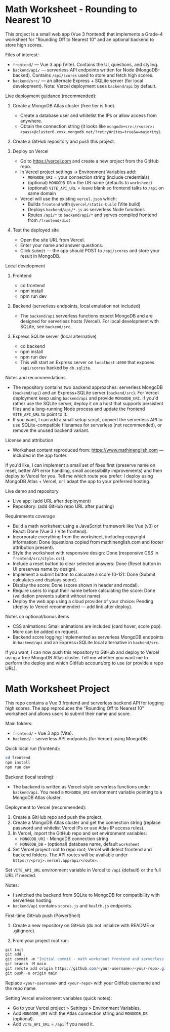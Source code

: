 # Math Worksheet - Rounding to Nearest 10

This project is a small web app (Vue 3 frontend) that implements a Grade-4 worksheet for "Rounding Off to Nearest 10" and an optional backend to store high scores.

Files of interest:
- `frontend/` — Vue 3 app (Vite). Contains the UI, questions, and styling.
- `backend/api/` — serverless API endpoints written for Node (MongoDB-backed). Contains `/api/scores` used to store and fetch high scores.
- `backend/src/` — an alternate Express + SQLite server (for local development). Note: Vercel deployment uses `backend/api` by default.

Live deployment guidance (recommended):

1. Create a MongoDB Atlas cluster (free tier is fine).
   - Create a database user and whitelist the IPs or allow access from anywhere.
   - Obtain the connection string (it looks like `mongodb+srv://<user>:<pass>@cluster0.xxxx.mongodb.net/?retryWrites=true&w=majority`).

2. Create a GitHub repository and push this project.

3. Deploy on Vercel
   - Go to https://vercel.com and create a new project from the GitHub repo.
   - In Vercel project settings -> Environment Variables add:
     - `MONGODB_URI` = your connection string (include credentials)
     - (optional) `MONGODB_DB` = the DB name (defaults to `worksheet`)
     - (optional) `VITE_API_URL` = leave blank so frontend talks to `/api` on same domain
   - Vercel will use the existing `vercel.json` which:
     - Builds `frontend` with `@vercel/static-build` (Vite build)
     - Deploys `backend/api/*.js` as serverless Node functions
     - Routes `/api/*` to `backend/api/*` and serves compiled frontend from `/frontend/dist`

4. Test the deployed site
   - Open the site URL from Vercel.
   - Enter your name and answer questions.
   - Click `Submit` — the app should POST to `/api/scores` and store your result in MongoDB.

Local development
1. Frontend
   - cd frontend
   - npm install
   - npm run dev

2. Backend (serverless endpoints, local emulation not included)
   - The `backend/api` serverless functions expect MongoDB and are designed for serverless hosts (Vercel). For local development with SQLite, see `backend/src`.

3. Express SQLite server (local alternative)
   - cd backend
   - npm install
   - npm run dev
   - This will start an Express server on `localhost:4000` that exposes `/api/scores` backed by `db.sqlite`.

Notes and recommendations
- The repository contains two backend approaches: serverless MongoDB (`backend/api`) and an Express+SQLite server (`backend/src`). For Vercel deployment keep using `backend/api` and provide `MONGODB_URI`. If you'd rather use the SQLite server, deploy it on a host that supports persistent files and a long-running Node process and update the frontend `VITE_API_URL` to point to it.
- If you want, I can add a small setup script, convert the serverless API to use SQLite-compatible filenames for serverless (not recommended), or remove the unused backend variant.

License and attribution
- Worksheet content reproduced from: https://www.mathinenglish.com — included in the app footer.

If you'd like, I can implement a small set of fixes first (preserve name on reset, better API error handling, small accessibility improvements) and then deploy to Vercel for you. Tell me which route you prefer: I deploy using MongoDB Atlas + Vercel, or I adapt the app to your preferred hosting.
 
 Live demo and repository
 - Live app: (add URL after deployment)
 - Repository: (add GitHub repo URL after pushing)

 Requirements coverage
 - Build a math worksheet using a JavaScript framework like Vue (v3) or React: Done (Vue 3 / Vite frontend).
 - Incorporate everything from the worksheet, including copyright information: Done (questions copied from mathinenglish.com and footer attribution present).
 - Style the worksheet with responsive design: Done (responsive CSS in `frontend/src/style.css`).
 - Include a reset button to clear selected answers: Done (Reset button in UI preserves name by design).
 - Implement a submit button to calculate a score (0-12): Done (Submit calculates and displays score).
 - Display the score: Done (score shown in header and modal).
 - Require users to input their name before calculating the score: Done (validation prevents submit without name).
 - Deploy the web app using a cloud provider of your choice: Pending (deploy to Vercel recommended — add link after deploy).

 Notes on optional/bonus items
 - CSS animations: Small animations are included (card hover, score pop). More can be added on request.
 - Backend score logging: Implemented as serverless MongoDB endpoints in `backend/api` and an Express+SQLite local alternative in `backend/src`.

 If you want, I can now push this repository to GitHub and deploy to Vercel using a free MongoDB Atlas cluster. Tell me whether you want me to perform the deploy and which GitHub account/org to use (or provide a repo URL).
# Math Worksheet Project

This repo contains a Vue 3 frontend and serverless backend API for logging high scores. The app reproduces the "Rounding Off to Nearest 10" worksheet and allows users to submit their name and score.

Main folders:
- `frontend/` - Vue 3 app (Vite).
- `backend/` - serverless API endpoints (for Vercel) using MongoDB.

Quick local run (frontend):

```powershell
cd frontend
npm install
npm run dev
```

Backend (local testing):
- The backend is written as Vercel-style serverless functions under `backend/api`. You need a `MONGODB_URI` environment variable pointing to a MongoDB Atlas cluster.

Deployment to Vercel (recommended):
1. Create a GitHub repo and push the project.
2. Create a MongoDB Atlas cluster and get the connection string (replace password and whitelist Vercel IPs or use Atlas IP access rules).
3. In Vercel, import the GitHub repo and set environment variables:
   - `MONGODB_URI` - MongoDB connection string
   - `MONGODB_DB` - (optional) database name, default `worksheet`
4. Set Vercel project root to repo root; Vercel will detect frontend and backend folders. The API routes will be available under `https://<proj>.vercel.app/api/<route>`.

Set `VITE_API_URL` environment variable in Vercel to `/api` (default) or the full URL if needed.

Notes:
- I switched the backend from SQLite to MongoDB for compatibility with serverless hosting.
- `backend/api` contains `scores.js` and `health.js` endpoints.

First-time GitHub push (PowerShell)

1. Create a new repository on GitHub (do not initialize with README or .gitignore).

2. From your project root run:

```powershell
git init
git add .
git commit -m "Initial commit - math worksheet frontend and serverless backend"
git branch -M main
git remote add origin https://github.com/<your-username>/<your-repo>.git
git push -u origin main
```

Replace `<your-username>` and `<your-repo>` with your GitHub username and the repo name.

Setting Vercel environment variables (quick notes):
- Go to your Vercel project > Settings > Environment Variables.
- Add `MONGODB_URI` with the Atlas connection string and `MONGODB_DB` (optional).
- Add `VITE_API_URL` = `/api` if you need it.
